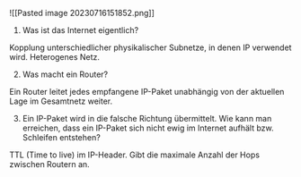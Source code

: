 ![[Pasted image 20230716151852.png]]
1. Was ist das Internet eigentlich?

Kopplung unterschiedlicher physikalischer Subnetze, in denen IP verwendet wird. Heterogenes Netz.

2. Was macht ein Router?

Ein Router leitet jedes empfangene IP-Paket unabhängig von der aktuellen Lage im Gesamtnetz weiter.

3. Ein IP-Paket wird in die falsche Richtung übermittelt. Wie kann man erreichen, dass ein IP-Paket sich nicht ewig im Internet aufhält bzw. Schleifen entstehen?

TTL (Time to live) im IP-Header. Gibt die maximale Anzahl der Hops zwischen Routern an.